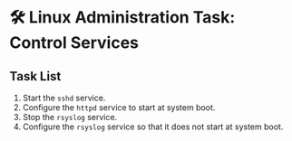 # 🛠️ Linux Administration Task: Control Services

## Task List

1. Start the `sshd` service.  
2. Configure the `httpd` service to start at system boot.  
3. Stop the `rsyslog` service.  
4. Configure the `rsyslog` service so that it does not start at system boot.  
